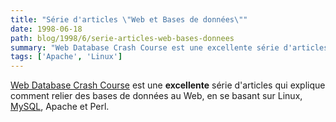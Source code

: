 ```yaml
---
title: "Série d'articles \"Web et Bases de données\""
date: 1998-06-18
path: blog/1998/6/serie-articles-web-bases-donnees
summary: "Web Database Crash Course est une excellente série d'articles qui explique comment relier des bases de données au Web, en se basant sur Linux, MySQL, Apache et Perl."
tags: ['Apache', 'Linux']
---
```


<P>
<A HREF="http://www.hotwired.com/webmonkey/98/24/index0a.html?tw=backend">Web Database Crash Course</A> est une <B>excellente</B> série d'articles
qui explique comment relier des bases de données au Web, en se basant
sur Linux, <A HREF="http://www.tcx.se/">MySQL</A>, Apache et Perl.
</P>


